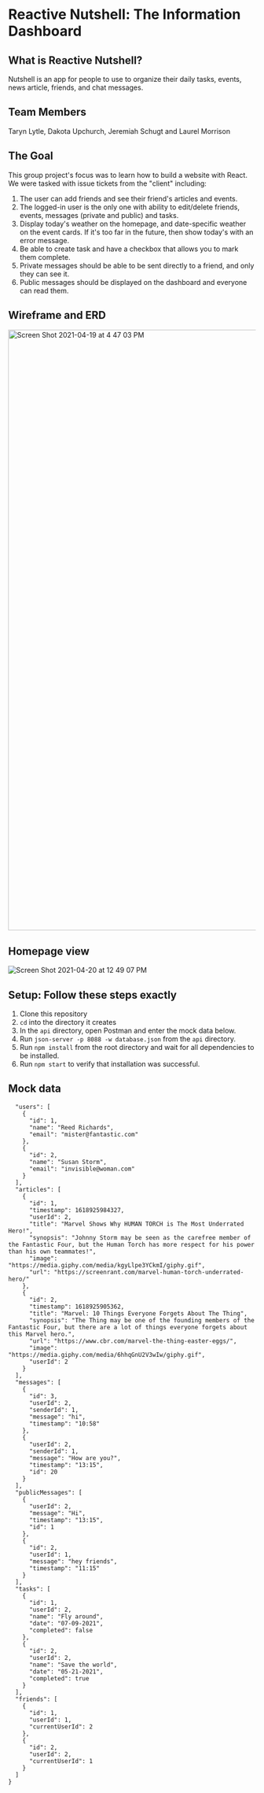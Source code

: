 # Reactive Nutshell: The Information Dashboard

## What is Reactive Nutshell?

Nutshell is an app for people to use to organize their daily tasks, events, news article, friends, and chat messages.

## Team Members

Taryn Lytle, Dakota Upchurch, Jeremiah Schugt and Laurel Morrison

## The Goal
This group project's focus was to learn how to build a website with React. We were tasked with issue tickets from the "client" including:

1. The user can add friends and see their friend's articles and events.
1. The logged-in user is the only one with ability to edit/delete friends, events, messages (private and public) and tasks.
1. Display today's weather on the homepage, and date-specific weather on the event cards. If it's too far in the future, then show today's with an error message.
1. Be able to create task and have a checkbox that allows you to mark them complete.
1. Private messages should be able to be sent directly to a friend, and only they can see it. 
1. Public messages should be displayed on the dashboard and everyone can read them. 

## Wireframe and ERD

<img width="1221" alt="Screen Shot 2021-04-19 at 4 47 03 PM" src="https://user-images.githubusercontent.com/78938657/115434345-97653e00-a1d6-11eb-9c7d-0625e8ab2887.png">

## Homepage view

![Screen Shot 2021-04-20 at 12 49 07 PM](https://user-images.githubusercontent.com/78938657/115434603-e27f5100-a1d6-11eb-9293-584395263a1c.png)

## Setup: Follow these steps exactly

1. Clone this repository
1. `cd` into the directory it creates
1. In the `api` directory, open Postman and enter the mock data below.
1. Run `json-server -p 8088 -w database.json` from the `api` directory.
1. Run `npm install` from the root directory and wait for all dependencies to be installed.
1. Run `npm start` to verify that installation was successful.

## Mock data

```{
  "users": [
    {
      "id": 1,
      "name": "Reed Richards",
      "email": "mister@fantastic.com"
    },
    {
      "id": 2,
      "name": "Susan Storm",
      "email": "invisible@woman.com"
    }
  ],
  "articles": [
    {
      "id": 1,
      "timestamp": 1618925984327,
      "userId": 2,
      "title": "Marvel Shows Why HUMAN TORCH is The Most Underrated Hero!",
      "synopsis": "Johnny Storm may be seen as the carefree member of the Fantastic Four, but the Human Torch has more respect for his power than his own teammates!",
      "image": "https://media.giphy.com/media/kgyLlpe3YCkmI/giphy.gif",
      "url": "https://screenrant.com/marvel-human-torch-underrated-hero/"
    },
    {
      "id": 2,
      "timestamp": 1618925905362,
      "title": "Marvel: 10 Things Everyone Forgets About The Thing",
      "synopsis": "The Thing may be one of the founding members of the Fantastic Four, but there are a lot of things everyone forgets about this Marvel hero.",
      "url": "https://www.cbr.com/marvel-the-thing-easter-eggs/",
      "image": "https://media.giphy.com/media/6hhqGnU2V3wIw/giphy.gif",
      "userId": 2
    }
  ],
  "messages": [
    {
      "id": 3,
      "userId": 2,
      "senderId": 1,
      "message": "hi",
      "timestamp": "10:58"
    },
    {
      "userId": 2,
      "senderId": 1,
      "message": "How are you?",
      "timestamp": "13:15",
      "id": 20
    }
  ],
  "publicMessages": [
    {
      "userId": 2,
      "message": "Hi",
      "timestamp": "13:15",
      "id": 1
    },
    {
      "id": 2,
      "userId": 1,
      "message": "hey friends",
      "timestamp": "11:15"
    }
  ],
  "tasks": [
    {
      "id": 1,
      "userId": 2,
      "name": "Fly around",
      "date": "07-09-2021",
      "completed": false
    },
    {
      "id": 2,
      "userId": 2,
      "name": "Save the world",
      "date": "05-21-2021",
      "completed": true
    }
  ],
  "friends": [
    {
      "id": 1,
      "userId": 1,
      "currentUserId": 2
    },
    {
      "id": 2,
      "userId": 2,
      "currentUserId": 1
    }
  ]
}
